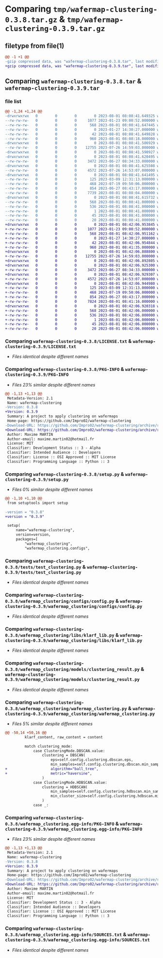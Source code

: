 # Comparing `tmp/wafermap-clustering-0.3.8.tar.gz` & `tmp/wafermap-clustering-0.3.9.tar.gz`

## filetype from file(1)

```diff
@@ -1 +1 @@
-gzip compressed data, was "wafermap-clustering-0.3.8.tar", last modified: Tue Aug  1 08:08:41 2023, max compression
+gzip compressed data, was "wafermap-clustering-0.3.9.tar", last modified: Tue Aug  1 08:42:06 2023, max compression
```

## Comparing `wafermap-clustering-0.3.8.tar` & `wafermap-clustering-0.3.9.tar`

### file list

```diff
@@ -1,24 +1,24 @@
-drwxrwxrwx   0        0        0        0 2023-08-01 08:08:41.649325 wafermap-clustering-0.3.8/
--rw-rw-rw-   0        0        0     1077 2023-01-23 09:00:52.000000 wafermap-clustering-0.3.8/LICENSE.txt
--rw-rw-rw-   0        0        0      568 2023-08-01 08:08:41.647445 wafermap-clustering-0.3.8/PKG-INFO
--rw-rw-rw-   0        0        0        0 2023-01-27 14:30:27.000000 wafermap-clustering-0.3.8/README.md
--rw-rw-rw-   0        0        0       42 2023-08-01 08:08:41.649828 wafermap-clustering-0.3.8/setup.cfg
--rw-rw-rw-   0        0        0      960 2023-08-01 08:08:18.000000 wafermap-clustering-0.3.8/setup.py
-drwxrwxrwx   0        0        0        0 2023-08-01 08:08:41.586929 wafermap-clustering-0.3.8/tests/
--rw-rw-rw-   0        0        0    12755 2023-07-26 14:59:03.000000 wafermap-clustering-0.3.8/tests/test_clustering.py
-drwxrwxrwx   0        0        0        0 2023-08-01 08:08:41.590927 wafermap-clustering-0.3.8/wafermap_clustering/
-drwxrwxrwx   0        0        0        0 2023-08-01 08:08:41.620495 wafermap-clustering-0.3.8/wafermap_clustering/configs/
--rw-rw-rw-   0        0        0     3472 2023-06-27 08:34:33.000000 wafermap-clustering-0.3.8/wafermap_clustering/configs/config.py
-drwxrwxrwx   0        0        0        0 2023-08-01 08:08:41.625508 wafermap-clustering-0.3.8/wafermap_clustering/libs/
--rw-rw-rw-   0        0        0     4572 2023-07-26 14:53:07.000000 wafermap-clustering-0.3.8/wafermap_clustering/libs/klarf_lib.py
-drwxrwxrwx   0        0        0        0 2023-08-01 08:08:41.641495 wafermap-clustering-0.3.8/wafermap_clustering/models/
--rw-rw-rw-   0        0        0      125 2023-03-09 12:31:13.000000 wafermap-clustering-0.3.8/wafermap_clustering/models/clustered_defect.py
--rw-rw-rw-   0        0        0      468 2023-07-19 09:50:06.000000 wafermap-clustering-0.3.8/wafermap_clustering/models/clustering_performance.py
--rw-rw-rw-   0        0        0      854 2023-06-27 08:43:17.000000 wafermap-clustering-0.3.8/wafermap_clustering/models/clustering_result.py
--rw-rw-rw-   0        0        0     7739 2023-08-01 08:08:04.000000 wafermap-clustering-0.3.8/wafermap_clustering/wafermap_clustering.py
-drwxrwxrwx   0        0        0        0 2023-08-01 08:08:41.615732 wafermap-clustering-0.3.8/wafermap_clustering.egg-info/
--rw-rw-rw-   0        0        0      568 2023-08-01 08:08:41.000000 wafermap-clustering-0.3.8/wafermap_clustering.egg-info/PKG-INFO
--rw-rw-rw-   0        0        0      536 2023-08-01 08:08:41.000000 wafermap-clustering-0.3.8/wafermap_clustering.egg-info/SOURCES.txt
--rw-rw-rw-   0        0        0        1 2023-08-01 08:08:41.000000 wafermap-clustering-0.3.8/wafermap_clustering.egg-info/dependency_links.txt
--rw-rw-rw-   0        0        0       45 2023-08-01 08:08:41.000000 wafermap-clustering-0.3.8/wafermap_clustering.egg-info/requires.txt
--rw-rw-rw-   0        0        0       20 2023-08-01 08:08:41.000000 wafermap-clustering-0.3.8/wafermap_clustering.egg-info/top_level.txt
+drwxrwxrwx   0        0        0        0 2023-08-01 08:42:06.953845 wafermap-clustering-0.3.9/
+-rw-rw-rw-   0        0        0     1077 2023-01-23 09:00:52.000000 wafermap-clustering-0.3.9/LICENSE.txt
+-rw-rw-rw-   0        0        0      568 2023-08-01 08:42:06.951162 wafermap-clustering-0.3.9/PKG-INFO
+-rw-rw-rw-   0        0        0        0 2023-01-27 14:30:27.000000 wafermap-clustering-0.3.9/README.md
+-rw-rw-rw-   0        0        0       42 2023-08-01 08:42:06.954844 wafermap-clustering-0.3.9/setup.cfg
+-rw-rw-rw-   0        0        0      960 2023-08-01 08:41:35.000000 wafermap-clustering-0.3.9/setup.py
+drwxrwxrwx   0        0        0        0 2023-08-01 08:42:06.888800 wafermap-clustering-0.3.9/tests/
+-rw-rw-rw-   0        0        0    12755 2023-07-26 14:59:03.000000 wafermap-clustering-0.3.9/tests/test_clustering.py
+drwxrwxrwx   0        0        0        0 2023-08-01 08:42:06.892805 wafermap-clustering-0.3.9/wafermap_clustering/
+drwxrwxrwx   0        0        0        0 2023-08-01 08:42:06.925300 wafermap-clustering-0.3.9/wafermap_clustering/configs/
+-rw-rw-rw-   0        0        0     3472 2023-06-27 08:34:33.000000 wafermap-clustering-0.3.9/wafermap_clustering/configs/config.py
+drwxrwxrwx   0        0        0        0 2023-08-01 08:42:06.929307 wafermap-clustering-0.3.9/wafermap_clustering/libs/
+-rw-rw-rw-   0        0        0     4572 2023-07-26 14:53:07.000000 wafermap-clustering-0.3.9/wafermap_clustering/libs/klarf_lib.py
+drwxrwxrwx   0        0        0        0 2023-08-01 08:42:06.944980 wafermap-clustering-0.3.9/wafermap_clustering/models/
+-rw-rw-rw-   0        0        0      125 2023-03-09 12:31:13.000000 wafermap-clustering-0.3.9/wafermap_clustering/models/clustered_defect.py
+-rw-rw-rw-   0        0        0      468 2023-07-19 09:50:06.000000 wafermap-clustering-0.3.9/wafermap_clustering/models/clustering_performance.py
+-rw-rw-rw-   0        0        0      854 2023-06-27 08:43:17.000000 wafermap-clustering-0.3.9/wafermap_clustering/models/clustering_result.py
+-rw-rw-rw-   0        0        0     7824 2023-08-01 08:41:16.000000 wafermap-clustering-0.3.9/wafermap_clustering/wafermap_clustering.py
+drwxrwxrwx   0        0        0        0 2023-08-01 08:42:06.920318 wafermap-clustering-0.3.9/wafermap_clustering.egg-info/
+-rw-rw-rw-   0        0        0      568 2023-08-01 08:42:06.000000 wafermap-clustering-0.3.9/wafermap_clustering.egg-info/PKG-INFO
+-rw-rw-rw-   0        0        0      536 2023-08-01 08:42:06.000000 wafermap-clustering-0.3.9/wafermap_clustering.egg-info/SOURCES.txt
+-rw-rw-rw-   0        0        0        1 2023-08-01 08:42:06.000000 wafermap-clustering-0.3.9/wafermap_clustering.egg-info/dependency_links.txt
+-rw-rw-rw-   0        0        0       45 2023-08-01 08:42:06.000000 wafermap-clustering-0.3.9/wafermap_clustering.egg-info/requires.txt
+-rw-rw-rw-   0        0        0       20 2023-08-01 08:42:06.000000 wafermap-clustering-0.3.9/wafermap_clustering.egg-info/top_level.txt
```

### Comparing `wafermap-clustering-0.3.8/LICENSE.txt` & `wafermap-clustering-0.3.9/LICENSE.txt`

 * *Files identical despite different names*

### Comparing `wafermap-clustering-0.3.8/PKG-INFO` & `wafermap-clustering-0.3.9/PKG-INFO`

 * *Files 23% similar despite different names*

```diff
@@ -1,13 +1,13 @@
 Metadata-Version: 2.1
 Name: wafermap-clustering
-Version: 0.3.8
+Version: 0.3.9
 Summary: A project to apply clustering on wafermaps
 Home-page: https://github.com/Impro02/wafermap-clustering
-Download-URL: https://github.com/Impro02/wafermap-clustering/archive/refs/tags/0.3.8.tar.gz
+Download-URL: https://github.com/Impro02/wafermap-clustering/archive/refs/tags/0.3.9.tar.gz
 Author: Maxime MARTIN
 Author-email: maxime.martin02@hotmail.fr
 License: MIT
 Classifier: Development Status :: 3 - Alpha
 Classifier: Intended Audience :: Developers
 Classifier: License :: OSI Approved :: MIT License
 Classifier: Programming Language :: Python :: 3
```

### Comparing `wafermap-clustering-0.3.8/setup.py` & `wafermap-clustering-0.3.9/setup.py`

 * *Files 0% similar despite different names*

```diff
@@ -1,10 +1,10 @@
 from setuptools import setup
 
-version = "0.3.8"
+version = "0.3.9"
 
 setup(
     name="wafermap-clustering",
     version=version,
     packages=[
         "wafermap_clustering",
         "wafermap_clustering.configs",
```

### Comparing `wafermap-clustering-0.3.8/tests/test_clustering.py` & `wafermap-clustering-0.3.9/tests/test_clustering.py`

 * *Files identical despite different names*

### Comparing `wafermap-clustering-0.3.8/wafermap_clustering/configs/config.py` & `wafermap-clustering-0.3.9/wafermap_clustering/configs/config.py`

 * *Files identical despite different names*

### Comparing `wafermap-clustering-0.3.8/wafermap_clustering/libs/klarf_lib.py` & `wafermap-clustering-0.3.9/wafermap_clustering/libs/klarf_lib.py`

 * *Files identical despite different names*

### Comparing `wafermap-clustering-0.3.8/wafermap_clustering/models/clustering_result.py` & `wafermap-clustering-0.3.9/wafermap_clustering/models/clustering_result.py`

 * *Files identical despite different names*

### Comparing `wafermap-clustering-0.3.8/wafermap_clustering/wafermap_clustering.py` & `wafermap-clustering-0.3.9/wafermap_clustering/wafermap_clustering.py`

 * *Files 5% similar despite different names*

```diff
@@ -50,14 +50,16 @@
         klarf_content, raw_content = content
 
         match clustering_mode:
             case ClusteringMode.DBSCAN.value:
                 clustering = DBSCAN(
                     eps=self.config.clustering.dbscan.eps,
                     min_samples=self.config.clustering.dbscan.min_samples,
+                    algorithm="ball_tree",
+                    metric="haversine",
                 )
             case ClusteringMode.HDBSCAN.value:
                 clustering = HDBSCAN(
                     min_samples=self.config.clustering.hdbscan.min_samples,
                     min_cluster_size=self.config.clustering.hdbscan.min_cluster_size,
                 )
             case _:
```

### Comparing `wafermap-clustering-0.3.8/wafermap_clustering.egg-info/PKG-INFO` & `wafermap-clustering-0.3.9/wafermap_clustering.egg-info/PKG-INFO`

 * *Files 23% similar despite different names*

```diff
@@ -1,13 +1,13 @@
 Metadata-Version: 2.1
 Name: wafermap-clustering
-Version: 0.3.8
+Version: 0.3.9
 Summary: A project to apply clustering on wafermaps
 Home-page: https://github.com/Impro02/wafermap-clustering
-Download-URL: https://github.com/Impro02/wafermap-clustering/archive/refs/tags/0.3.8.tar.gz
+Download-URL: https://github.com/Impro02/wafermap-clustering/archive/refs/tags/0.3.9.tar.gz
 Author: Maxime MARTIN
 Author-email: maxime.martin02@hotmail.fr
 License: MIT
 Classifier: Development Status :: 3 - Alpha
 Classifier: Intended Audience :: Developers
 Classifier: License :: OSI Approved :: MIT License
 Classifier: Programming Language :: Python :: 3
```

### Comparing `wafermap-clustering-0.3.8/wafermap_clustering.egg-info/SOURCES.txt` & `wafermap-clustering-0.3.9/wafermap_clustering.egg-info/SOURCES.txt`

 * *Files identical despite different names*

